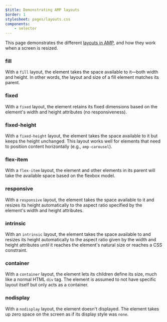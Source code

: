 ```yaml
---
$title: Demonstrating AMP layouts
$order: 1
stylesheet: pages/layouts.css
components:
    - selector
---
```


This page demonstrates the different [layouts in AMP](/docs/design/amp-html-layout.html#layout), and how they work when a screen is resized.

<div class="layouts">

  <!-- fill -->
  <div class="layout-item">
    <h3>fill</h3>
     <div class="description">With a <code>fill</code> layout, the element takes the space available to it—both width and height. In other words, the layout and size of a fill element matches its parent.</div>
    <div class="fixed-container">
      <div class="parent">
        <div class="wrapper">
            <amp-img layout="fill" src="/static/img/docs/layouts/blue.jpg"></amp-img>
        </div>
      </div>
    </div>
  </div>

  <!-- fixed -->
  <div class="layout-item">
    <h3>fixed</h3>
    <div class="description">With a <code>fixed</code> layout, the element retains its fixed dimensions based on the element's width and height attributes (no responsiveness).</div>
    <div class="fixed-container">
      <div class="parent">
        <div class="wrapper">
          <amp-img layout="fixed"
            src="/static/img/docs/layouts/blue.jpg"
            width="200" height="150">
          </amp-img>
        </div>
      </div>
    </div>
  </div>

  <!-- fixed-height -->
  <div class="layout-item">
    <h3>fixed-height</h3>
    <div class="description">With a <code>fixed-height</code> layout, the element takes the space available to it but keeps the height unchanged. This layout works well for elements that need to position content horizontally (e.g., <code>amp-carousel</code>).</div>
    <div class="fixed-container">
      <div class="parent">
        <div class="wrapper">
          <amp-img layout="fixed-height"
            src="/static/img/docs/layouts/blue.jpg" height="150">
          </amp-img>
        </div>
      </div>
    </div>
  </div>

  <!-- flex-item -->
  <div class="layout-item">
    <h3>flex-item</h3>
    <div class="description">With a <code>flex-item</code> layout, the element and other elements in its parent will take the available space based on the flexbox model.</div>
    <div class="fixed-container">
      <div class="parent">
        <div class="wrapper">
          <div class="flex-container">
            <amp-img src="/static/img/docs/layouts/blue.jpg" layout="flex-item"></amp-img>
            <amp-img src="/static/img/docs/layouts/red.jpg" layout="flex-item"></amp-img>
            <amp-img src="/static/img/docs/layouts/green.jpg" layout="flex-item"></amp-img>
          </div>
        </div>
      </div>
    </div>
  </div>

  <!-- responsive -->
  <div class="layout-item">
    <h3>responsive</h3>
    <div class="description">With a <code>responsive</code> layout, the element takes the space available to it and resizes its height automatically to the aspect ratio specified by the element's width and height attributes.</div>
    <div class="fixed-container">
      <div class="parent">
        <div class="wrapper">
          <amp-img layout="responsive"
            src="/static/img/docs/layouts/blue.jpg"
            width="200" height="150">
          </amp-img>
        </div>
      </div>
    </div>
  </div>

  <!-- intrinsic-->
  <div class="layout-item">
    <h3>intrinsic</h3>
    <div class="description">With an <code>intrinsic</code> layout, the element takes the space available to and resizes its height automatically to the aspect ratio given by the width and height attributes <em>until</em> it reaches the element's natural size or reaches a CSS constraint.</div>
    <div class="fixed-container">
      <div class="parent">
        <div class="wrapper">
          <amp-img layout="intrinsic"
            src="/static/img/docs/layouts/blue.jpg"
            width="250" height="150">
          </amp-img>
        </div>
      </div>
    </div>
  </div>

  <!-- container -->
  <div class="layout-item">
    <h3>container</h3>
    <div class="description">With a <code>container</code> layout, the element lets its children define its size, much like a normal HTML <code>div</code> tag. The element is assumed to not have specific layout itself but only acts as a container.</div>
    <div class="fixed-container">
      <div class="parent">
        <div class="wrapper">
          <amp-selector layout="container">
              <amp-img src="/static/img/docs/layouts/green.jpg" width="80" height="80" option="a"></amp-img>
              <amp-img src="/static/img/docs/layouts/red.jpg" width="80" height="80" option="b"></amp-img>
              <amp-img src="/static/img/docs/layouts/yellow.jpg" width="80" height="80" option="c"></amp-img>
          </amp-selector>
        </div>
      </div>
    </div>
  </div>

  <!-- nodisplay -->
  <div class="layout-item">
    <h3>nodisplay</h3>
    <div class="description">With a <code>nodisplay</code> layout, the element doesn't displayed. The element takes up zero space on the screen as if its display style was <code>none</code>.</div>
    <div class="fixed-container">
      <div class="parent">
        <div class="wrapper">
          <amp-img layout="nodisplay"
            src="/static/img/docs/layouts/blue.jpg"
            width="200" height="150">
          </amp-img>
        </div>
      </div>
    </div>
  </div>
</div>
